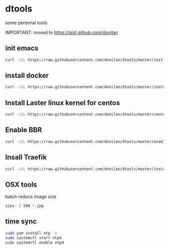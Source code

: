 # dtools
some personal tools

IMPORTANT: moved to https://gist.github.com/donilan

## init emacs

``` bash
curl -sSL https://raw.githubusercontent.com/donilan/dtools/master/init_emacs.sh  | bash
```

## install docker

``` bash
curl -sSL https://raw.githubusercontent.com/donilan/dtools/master/install_docker_ce.sh | bash
```

## Install Laster linux kernel for centos

``` bash
curl -sSL https://raw.githubusercontent.com/donilan/dtools/master/centos_latest_kernel.sh | sudo bash
```

## Enable BBR

``` bash
curl -sSL https://raw.githubusercontent.com/donilan/dtools/master/enable_bbr.sh | sudo bash
```

## Insall Traefik
```bash
curl -sSL https://raw.githubusercontent.com/donilan/dtools/master/install_traefik.sh  | bash
```

## OSX tools
batch reduce image size
``` bash
sips -Z 500 *.jpg
```

## time sync
```bash
sudo yum install ntp -y
sudo systemctl start ntpd
sudo systemctl enable ntpd
```
